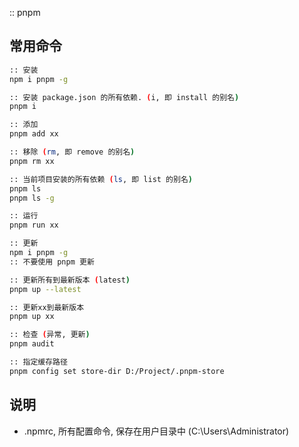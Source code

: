 :: pnpm

## 常用命令
```bash
:: 安装
npm i pnpm -g

:: 安装 package.json 的所有依赖. (i, 即 install 的别名)
pnpm i

:: 添加
pnpm add xx

:: 移除 (rm, 即 remove 的别名)
pnpm rm xx

:: 当前项目安装的所有依赖 (ls, 即 list 的别名)
pnpm ls
pnpm ls -g

:: 运行
pnpm run xx

:: 更新
npm i pnpm -g
:: 不要使用 pnpm 更新

:: 更新所有到最新版本 (latest)
pnpm up --latest

:: 更新xx到最新版本
pnpm up xx

:: 检查 (异常, 更新)
pnpm audit

:: 指定缓存路径
pnpm config set store-dir D:/Project/.pnpm-store
```

## 说明
* .npmrc, 所有配置命令, 保存在用户目录中 (C:\Users\Administrator\)

